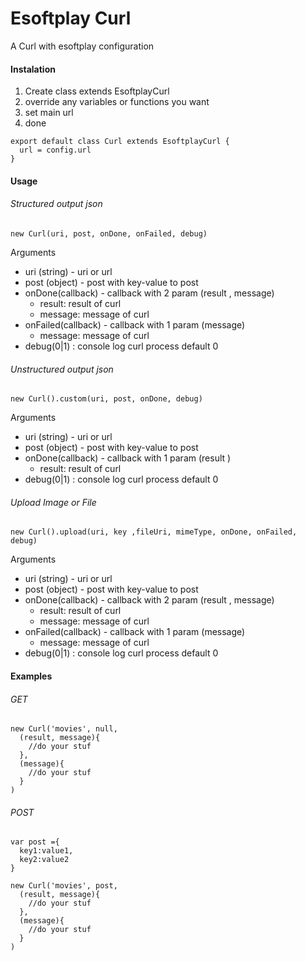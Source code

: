 # Esoftplay Curl
A Curl with esoftplay configuration

#### Instalation

1. Create class extends EsoftplayCurl
2. override any variables or functions you want
3. set main url
3. done
```
export default class Curl extends EsoftplayCurl {
  url = config.url
}
```

#### Usage

###### Structured output json
```
new Curl(uri, post, onDone, onFailed, debug)
```
Arguments
- uri (string) - uri or url 
- post (object) - post with key-value to post
- onDone(callback) - callback with 2 param (result , message)
  - result: result of curl
  - message: message of curl
- onFailed(callback) - callback with 1 param (message) 
  - message: message of curl
- debug(0|1) : console log curl process default 0

###### Unstructured output json
```
new Curl().custom(uri, post, onDone, debug)
```
Arguments
- uri (string) - uri or url 
- post (object) - post with key-value to post
- onDone(callback) - callback with 1 param (result )
  - result: result of curl
- debug(0|1) : console log curl process default 0

###### Upload Image or File
```
new Curl().upload(uri, key ,fileUri, mimeType, onDone, onFailed, debug)

```
Arguments
- uri (string) - uri or url 
- post (object) - post with key-value to post
- onDone(callback) - callback with 2 param (result , message)
  - result: result of curl
  - message: message of curl
- onFailed(callback) - callback with 1 param (message) 
  - message: message of curl
- debug(0|1) : console log curl process default 0


#### Examples

###### GET
```
new Curl('movies', null,
  (result, message){
  	//do your stuf	
  },
  (message){
  	//do your stuf
  }
)
```

###### POST
```
var post ={
  key1:value1,
  key2:value2
}

new Curl('movies', post,
  (result, message){
  	//do your stuf	
  },
  (message){
  	//do your stuf
  }
)
```
